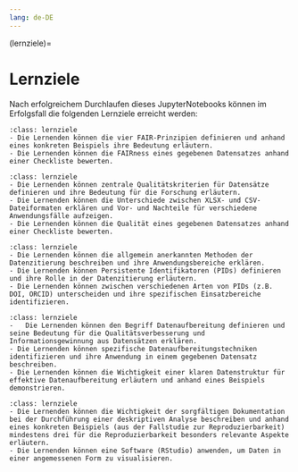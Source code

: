 ```yaml
---
lang: de-DE
---
```


(lernziele)=
# Lernziele


Nach erfolgreichem Durchlaufen dieses JupyterNotebooks können im Erfolgsfall die folgenden Lernziele erreicht werden:


```{admonition} Grundsätze des Datenmanagements
:class: lernziele
- Die Lernenden können die vier FAIR-Prinzipien definieren und anhand eines konkreten Beispiels ihre Bedeutung erläutern.
- Die Lernenden können die FAIRness eines gegebenen Datensatzes anhand einer Checkliste bewerten.
```  

```{admonition} Sicherstellen der Qualität von Datensätzen
:class: lernziele
- Die Lernenden können zentrale Qualitätskriterien für Datensätze definieren und ihre Bedeutung für die Forschung erläutern.
- Die Lernenden können die Unterschiede zwischen XLSX- und CSV-Dateiformaten erklären und Vor- und Nachteile für verschiedene Anwendungsfälle aufzeigen.
- Die Lernenden können die Qualität eines gegebenen Datensatzes anhand einer Checkliste bewerten.
```  

```{admonition} Datenzitierung und PID
:class: lernziele
- Die Lernenden können die allgemein anerkannten Methoden der Datenzitierung beschreiben und ihre Anwendungsbereiche erklären. 
- Die Lernenden können Persistente Identifikatoren (PIDs) definieren und ihre Rolle in der Datenzitierung erläutern. 
- Die Lernenden können zwischen verschiedenen Arten von PIDs (z.B. DOI, ORCID) unterscheiden und ihre spezifischen Einsatzbereiche identifizieren.
```  

```{admonition} Datenaufbereitung und -strukturierung
:class: lernziele 
-	Die Lernenden können den Begriff Datenaufbereitung definieren und seine Bedeutung für die Qualitätsverbesserung und Informationsgewinnung aus Datensätzen erklären.
- Die Lernenden können spezifische Datenaufbereitungstechniken identifizieren und ihre Anwendung in einem gegebenen Datensatz beschreiben.
- Die Lernenden können die Wichtigkeit einer klaren Datenstruktur für effektive Datenaufbereitung erläutern und anhand eines Beispiels demonstrieren.
```  

```{admonition} Datenanalyse und -reproduzierbarkeit
:class: lernziele
- Die Lernenden können die Wichtigkeit der sorgfältigen Dokumentation bei der Durchführung einer deskriptiven Analyse beschreiben und anhand eines konkreten Beispiels (aus der Fallstudie zur Reproduzierbarkeit) mindestens drei für die Reproduzierbarkeit besonders relevante Aspekte erläutern.
- Die Lernenden können eine Software (RStudio) anwenden, um Daten in einer angemessenen Form zu visualisieren.
```

